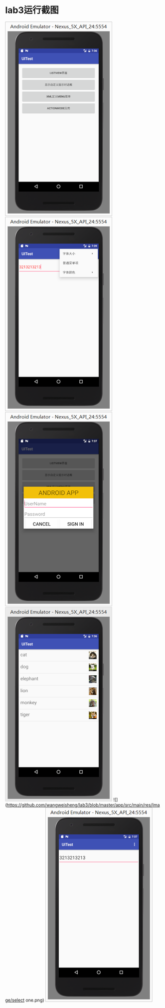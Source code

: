 # lab3运行截图
![](https://github.com/wangweisheng/lab3/blob/master/app/src/main/res/Image/main.png)
![](https://github.com/wangweisheng/lab3/blob/master/app/src/main/res/Image/aftertest.png)
![](https://github.com/wangweisheng/lab3/blob/master/app/src/main/res/Image/alterDialog.png)
![](https://github.com/wangweisheng/lab3/blob/master/app/src/main/res/Image/listView.png)
![](https://github.com/wangweisheng/lab3/blob/master/app/src/main/res/Image/select one.png)
![](https://github.com/wangweisheng/lab3/blob/master/app/src/main/res/Image/testBefore.png)
